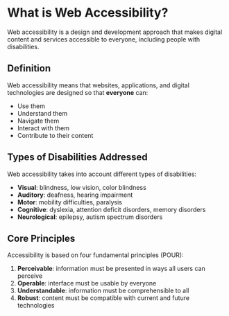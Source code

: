 # What is Web Accessibility?

Web accessibility is a design and development approach that makes digital content and services accessible to everyone, including people with disabilities.

## Definition

Web accessibility means that websites, applications, and digital technologies are designed so that **everyone** can:

- Use them
- Understand them
- Navigate them
- Interact with them
- Contribute to their content

## Types of Disabilities Addressed

Web accessibility takes into account different types of disabilities:

- **Visual**: blindness, low vision, color blindness
- **Auditory**: deafness, hearing impairment
- **Motor**: mobility difficulties, paralysis
- **Cognitive**: dyslexia, attention deficit disorders, memory disorders
- **Neurological**: epilepsy, autism spectrum disorders

## Core Principles

Accessibility is based on four fundamental principles (POUR):

1. **Perceivable**: information must be presented in ways all users can perceive
2. **Operable**: interface must be usable by everyone
3. **Understandable**: information must be comprehensible to all
4. **Robust**: content must be compatible with current and future technologies
